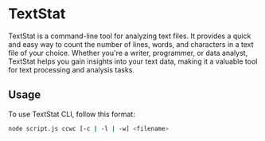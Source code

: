 # TextStat
TextStat is a command-line tool for analyzing text files. It provides a quick and easy way to count the number of lines, words, and characters in a text file of your choice. Whether you're a writer, programmer, or data analyst, TextStat helps you gain insights into your text data, making it a valuable tool for text processing and analysis tasks.
## Usage

To use TextStat CLI, follow this format:

```sh
node script.js ccwc [-c | -l | -w] <filename>
